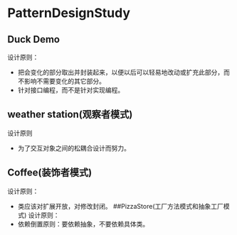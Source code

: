 # PatternDesignStudy
## Duck Demo
设计原则：
* 把会变化的部分取出并封装起来，以便以后可以轻易地改动或扩充此部分，而不影响不需要变化的其它部分。
* 针对接口编程，而不是针对实现编程。
## weather station(观察者模式)
设计原则
* 为了交互对象之间的松耦合设计而努力。
## Coffee(装饰者模式)
设计原则：
* 类应该对扩展开放，对修改封闭。
##PizzaStore(工厂方法模式和抽象工厂模式)
设计原则：
* 依赖倒置原则：要依赖抽象，不要依赖具体类。

